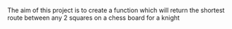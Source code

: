 The aim of this project is to create a function which will return the shortest route between any 2 squares on a chess board for a knight